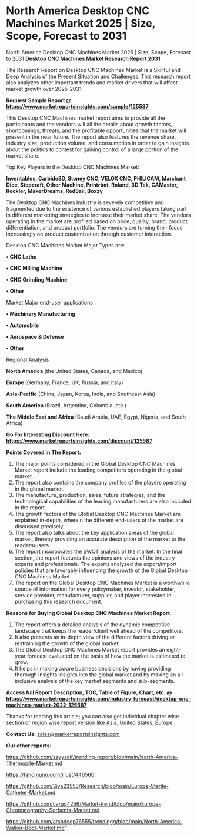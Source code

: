 # North America Desktop CNC Machines Market 2025 | Size, Scope, Forecast to 2031
North America Desktop CNC Machines Market 2025 | Size, Scope, Forecast to 2031
<strong>Desktop CNC Machines Market Research Report 2031</strong>

The Research Report on Desktop CNC Machines Market is a Skillful and Deep Analysis of the Present Situation and Challenges. This research report also analyzes other important trends and market drivers that will affect market growth over 2025-2031.

<strong>Request Sample Report @ <a href=https://www.marketreportsinsights.com/sample/125587>https://www.marketreportsinsights.com/sample/125587</a></strong>

This Desktop CNC Machines market report aims to provide all the participants and the vendors will all the details about growth factors, shortcomings, threats, and the profitable opportunities that the market will present in the near future. The report also features the revenue share, industry size, production volume, and consumption in order to gain insights about the politics to contest for gaining control of a large portion of the market share.

Top Key Players in the Desktop CNC Machines Market:

<strong>Inventables, Carbide3D, Stoney CNC, VELOX CNC, PHILICAM, Marchant Dice, Stepcraft, Other Machine, Printrbot, Roland, 3D Tek, CAMaster, Rockler, MakerDreams, RedSail, Boxzy</strong>

The Desktop CNC Machines Industry is severely competitive and fragmented due to the existence of various established players taking part in different marketing strategies to increase their market share. The vendors operating in the market are profiled based on price, quality, brand, product differentiation, and product portfolio. The vendors are turning their focus increasingly on product customization through customer interaction.

Desktop CNC Machines Market Major Types are:

<strong>• CNC Lathe

• CNC Milling Machine

• CNC Grinding Machine

• Other</strong>

Market Major end-user applications :

<strong>• Machinery Manufacturing

• Automobile

• Aerospace & Defense

• Other</strong>

Regional Analysis

</u><strong><b>North America</b></strong> (the United States, Canada, and Mexico)

<strong><b>Europe </b></strong>(Germany, France, UK, Russia, and Italy)

<strong><b>Asia-Pacific</b></strong> (China, Japan, Korea, India, and Southeast Asia)

<strong><b>South America</b></strong> (Brazil, Argentina, Colombia, etc.)

<strong><b>The Middle East and Africa</b></strong> (Saudi Arabia, UAE, Egypt, Nigeria, and South Africa)

<strong>Go For Interesting Discount Here: <a href=https://www.marketreportsinsights.com/discount/125587>https://www.marketreportsinsights.com/discount/125587</a></strong>

<strong>Points Covered in The Report:</strong>
<ol>
  <li>The major points considered in the Global Desktop CNC Machines Market report include the leading competitors operating in the global market.</li>
  <li>The report also contains the company profiles of the players operating in the global market.</li>
  <li>The manufacture, production, sales, future strategies, and the technological capabilities of the leading manufacturers are also included in the report.</li>
  <li>The growth factors of the Global Desktop CNC Machines Market are explained in-depth, wherein the different end-users of the market are discussed precisely.</li>
  <li>The report also talks about the key application areas of the global market, thereby providing an accurate description of the market to the readers/users.</li>
  <li>The report incorporates the SWOT analysis of the market. In the final section, the report features the opinions and views of the industry experts and professionals. The experts analyzed the export/import policies that are favorably influencing the growth of the Global Desktop CNC Machines Market.</li>
  <li>The report on the Global Desktop CNC Machines Market is a worthwhile source of information for every policymaker, investor, stakeholder, service provider, manufacturer, supplier, and player interested in purchasing this research document.</li>
</ol>
<strong>Reasons for Buying Global Desktop CNC Machines Market Report:</strong>

<ol>
  <li>The report offers a detailed analysis of the dynamic competitive landscape that keeps the reader/client well ahead of the competitors.</li>
  <li>It also presents an in-depth view of the different factors driving or restraining the growth of the global market.</li>
  <li>The Global Desktop CNC Machines Market report provides an eight-year forecast evaluated on the basis of how the market is estimated to grow.</li>
  <li>It helps in making aware business decisions by having providing thorough insights insights into the global market and by making an all-inclusive analysis of the key market segments and sub-segments.</li>
</ol>
<strong>Access full Report Description, TOC, Table of Figure, Chart, etc. @ <a href=https://www.marketreportsinsights.com/industry-forecast/desktop-cnc-machines-market-2022-125587>https://www.marketreportsinsights.com/industry-forecast/desktop-cnc-machines-market-2022-125587</a></strong>


Thanks for reading this article; you can also get individual chapter wise section or region wise report version like Asia, United States, Europe.

<strong>Contact Us:</strong>
sales@marketreportsinsights.com

<strong>Our other reports:</strong>

<a href=https://github.com/sayysaif/trending-report/blob/main/North-America-Thermopile-Market.md>https://github.com/sayysaif/trending-report/blob/main/North-America-Thermopile-Market.md</a>

<a href=https://tanomuno.com/illust/446560>https://tanomuno.com/illust/446560</a>

<a href=https://github.com/Siya23553/Research/blob/main/Europe-Sterile-Catheter-Market.md>https://github.com/Siya23553/Research/blob/main/Europe-Sterile-Catheter-Market.md</a>

<a href=https://github.com/cargo4256/Market-trend/blob/main/Europe-Chromatography-Sorbents-Market.md>https://github.com/cargo4256/Market-trend/blob/main/Europe-Chromatography-Sorbents-Market.md</a>

<a href=https://github.com/arshdeep76555/trendingg/blob/main/North-America-Walker-Boot-Market.md>https://github.com/arshdeep76555/trendingg/blob/main/North-America-Walker-Boot-Market.md</a>"
